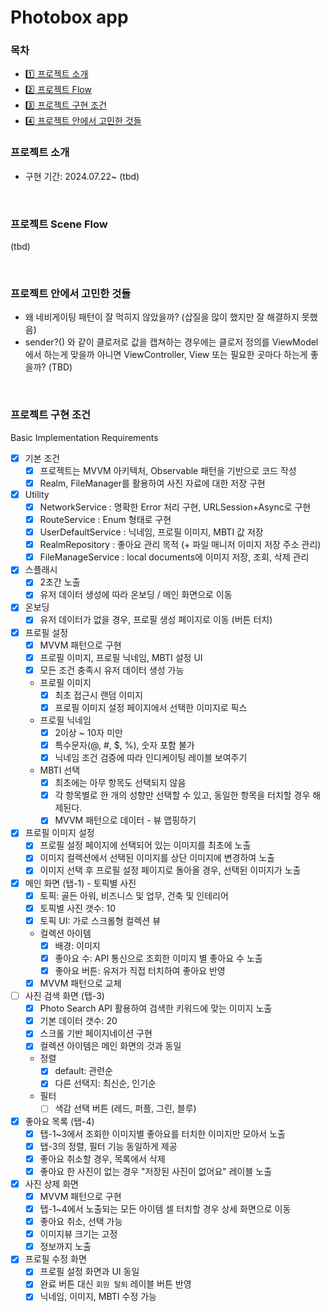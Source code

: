 #  Photobox app

### 목차
- [1️⃣ 프로젝트 소개](#-프로젝트-소개)
- [2️⃣ 프로젝트 Flow](#-프로젝트-Scene-Flow)
- [3️⃣ 프로젝트 구현 조건](#-프로젝트-구현-조건)
- [4️⃣ 프로젝트 안에서 고민한 것들](#-프로젝트-안에서-고민한-것들)

### 프로젝트 소개

- 구현 기간: 2024.07.22~
(tbd)

<br />

### 프로젝트 Scene Flow
(tbd)

<br />

### 프로젝트 안에서 고민한 것들

- 왜 네비게이팅 패턴이 잘 먹히지 않았을까? (삽질을 많이 했지만 잘 해결하지 못했음)
- sender?() 와 같이 클로저로 값을 캡쳐하는 경우에는 클로저 정의를 ViewModel에서 하는게 맞을까 아니면 ViewController, View 또는 필요한 곳마다 하는게 좋을까?
(TBD)

<br />

### 프로젝트 구현 조건

Basic Implementation Requirements

- [x] 기본 조건
    - [x] 프로젝트는 MVVM 아키텍처, Observable 패턴을 기반으로 코드 작성
    - [x] Realm, FileManager를 활용하여 사진 자료에 대한 저장 구현

- [x] Utility
    - [x] NetworkService : 명확한 Error 처리 구현, URLSession+Async로 구현
    - [x] RouteService : Enum 형태로 구현
    - [x] UserDefaultService : 닉네임, 프로필 이미지, MBTI 값 저장
    - [x] RealmRepository : 좋아요 관리 목적 (+ 파일 매니저 이미지 저장 주소 관리)
    - [x] FileManageService : local documents에 이미지 저장, 조회, 삭제 관리
    
- [x] 스플래시
    - [x] 2초간 노출
    - [x] 유저 데이터 생성에 따라 온보딩 / 메인 화면으로 이동

- [x] 온보딩
    - [x] 유저 데이터가 없을 경우, 프로필 생성 페이지로 이동 (버튼 터치)

- [x] 프로필 설정
    - [x] MVVM 패턴으로 구현
    - [x] 프로필 이미지, 프로필 닉네임, MBTI 설정 UI
    - [x] 모든 조건 충족시 유저 데이터 생성 가능
    - 프로필 이미지
        - [x] 최초 접근시 랜덤 이미지
        - [x] 프로필 이미지 설정 페이지에서 선택한 이미지로 픽스
    - 프로필 닉네임
        - [x] 2이상 ~ 10자 미만
        - [x] 특수문자(@, #, $, %), 숫자 포함 불가
        - [x] 닉네임 조건 검증에 따라 인디케이팅 레이블 보여주기 
    - MBTI 선택
        - [x] 최초에는 아무 항목도 선택되지 않음
        - [x] 각 항목별로 한 개의 성향만 선택할 수 있고, 동일한 항목을 터치할 경우 해제된다.
        - [x] MVVM 패턴으로 데이터 - 뷰 맵핑하기
        
- [x] 프로필 이미지 설정
    - [x] 프로필 설정 페이지에 선택되어 있는 이미지를 최초에 노출
    - [x] 이미지 컬렉션에서 선택된 이미지를 상단 이미지에 변경하여 노출
    - [x] 이미지 선택 후 프로필 설정 페이지로 돌아올 경우, 선택된 이미지가 노출

- [x] 메인 화면 (탭-1) - 토픽별 사진
    - [x] 토픽: 골든 아워, 비즈니스 및 업무, 건축 및 인테리어
    - [x] 토픽별 사진 갯수: 10
    - [x] 토픽 UI: 가로 스크롤형 컬렉션 뷰
    - 컬렉션 아이템
        - [x] 배경: 이미지
        - [x] 좋아요 수: API 통신으로 조회한 이미지 별 좋아요 수 노출
        - [x] 좋아요 버튼: 유저가 직접 터치하여 좋아요 반영
    - [x] MVVM 패턴으로 교체
    
- [ ] 사진 검색 화면 (탭-3)
    - [x] Photo Search API 활용하여 검색한 키워드에 맞는 이미지 노출
    - [x] 기본 데이터 갯수: 20
    - [x] 스크롤 기반 페이지네이션 구현
    - [x] 컬렉션 아이템은 메인 화면의 것과 동일
    - 정렬
        - [x] default: 관련순
        - [x] 다른 선택지: 최신순, 인기순
    - 필터
        - [ ] 색감 선택 버튼 (레드, 퍼플, 그린, 블루)

- [x] 좋아요 목록 (탭-4)
    - [x] 탭-1~3에서 조회한 이미지별 좋아요를 터치한 이미지만 모아서 노출
    - [x] 탭-3의 정렬, 필터 기능 동일하게 제공
    - [x] 좋아요 취소할 경우, 목록에서 삭제
    - [x] 좋아요 한 사진이 없는 경우 "저장된 사진이 없어요" 레이블 노출

- [x] 사진 상제 화면
    - [x] MVVM 패턴으로 구현
    - [x] 탭-1~4에서 노출되는 모든 아이템 셀 터치할 경우 상세 화면으로 이동
    - [x] 좋아요 취소, 선택 가능
    - [x] 이미지뷰 크기는 고정
    - [x] 정보까지 노출

- [x] 프로필 수정 화면
    - [x] 프로필 설정 화면과 UI 동일
    - [x] 완료 버튼 대신 `회원 탈퇴` 레이블 버튼 반영
    - [x] 닉네임, 이미지, MBTI 수정 가능
